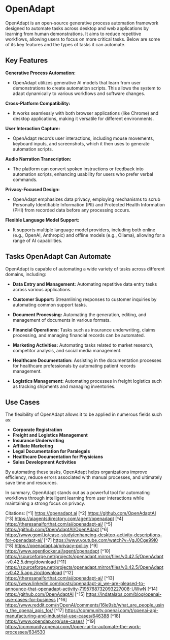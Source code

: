 # OpenAdapt

OpenAdapt is an open-source generative process automation framework designed to automate tasks across desktop and web applications by learning from human demonstrations. It aims to reduce repetitive workflows, allowing users to focus on more critical tasks. Below are some of its key features and the types of tasks it can automate.

## Key Features

****Generative Process Automation:****
- OpenAdapt utilizes generative AI models that learn from user demonstrations to create automation scripts. This allows the system to adapt dynamically to various workflows and software changes.

****Cross-Platform Compatibility:****
- It works seamlessly with both browser applications (like Chrome) and desktop applications, making it versatile for different environments.

****User Interaction Capture:****
- OpenAdapt records user interactions, including mouse movements, keyboard inputs, and screenshots, which it then uses to generate automation scripts.

****Audio Narration Transcription:****
- The platform can convert spoken instructions or feedback into automation scripts, enhancing usability for users who prefer verbal commands.

****Privacy-Focused Design:****
- OpenAdapt emphasizes data privacy, employing mechanisms to scrub Personally Identifiable Information (PII) and Protected Health Information (PHI) from recorded data before any processing occurs.

****Flexible Language Model Support:****
- It supports multiple language model providers, including both online (e.g., OpenAI, Anthropic) and offline models (e.g., Ollama), allowing for a range of AI capabilities.

## Tasks OpenAdapt Can Automate

OpenAdapt is capable of automating a wide variety of tasks across different domains, including:

- **Data Entry and Management:** Automating repetitive data entry tasks across various applications.
  
- **Customer Support:** Streamlining responses to customer inquiries by automating common support tasks.
  
- **Document Processing:** Automating the generation, editing, and management of documents in various formats.
  
- **Financial Operations:** Tasks such as insurance underwriting, claims processing, and managing financial records can be automated.
  
- **Marketing Activities:** Automating tasks related to market research, competitor analysis, and social media management.
  
- **Healthcare Documentation:** Assisting in the documentation processes for healthcare professionals by automating patient records management.
  
- **Logistics Management:** Automating processes in freight logistics such as tracking shipments and managing inventories.

## Use Cases

The flexibility of OpenAdapt allows it to be applied in numerous fields such as:

- **Corporate Registration**
- **Freight and Logistics Management**
- **Insurance Underwriting**
- **Affiliate Marketing**
- **Legal Documentation for Paralegals**
- **Healthcare Documentation for Physicians**
- **Sales Development Activities**

By automating these tasks, OpenAdapt helps organizations improve efficiency, reduce errors associated with manual processes, and ultimately save time and resources. 

In summary, OpenAdapt stands out as a powerful tool for automating workflows through intelligent learning from user interactions while maintaining a strong focus on privacy.

Citations:
[^1] https://openadapt.ai
[^2] https://github.com/OpenAdaptAI
[^3] https://aiagentsdirectory.com/agent/openadapt
[^4] https://theresanaiforthat.com/ai/openadapt-ai/
[^5] https://github.com/OpenAdaptAI/OpenAdapt
[^6] https://www.goml.io/case-study/enhancing-desktop-activity-descriptions-for-openadapt-ai/
[^7] https://www.youtube.com/watch?v=VgJ0Cge99I0
[^8] https://openadapt.ai/privacy-policy
[^9] https://www.agentlocker.ai/agent/openadapt
[^10] https://sourceforge.net/projects/openadapt.mirror/files/v0.42.5/OpenAdapt-v0.42.5.dmg/download
[^11] https://sourceforge.net/projects/openadapt.mirror/files/v0.42.5/OpenAdapt-v0.42.5.app.zip/download
[^12] https://theresanaiforthat.com/ai/openadapt-ai/
[^13] https://www.linkedin.com/posts/openadapt-ai_we-are-pleased-to-announce-that-openadapt-activity-7195768732093227008-UWwN
[^14] https://github.com/OpenAdaptAI
[^15] https://indatalabs.com/blog/openai-use-cases-for-business
[^16] https://www.reddit.com/r/OpenAI/comments/16le9sb/what_are_people_using_the_openai_apis_for/
[^17] https://community.openai.com/t/openai-api-manufacturing-and-industrial-use-cases/646388
[^18] https://www.opendap.org/use-cases/
[^19] https://community.openai.com/t/open-ai-to-automate-the-work-processes/634530